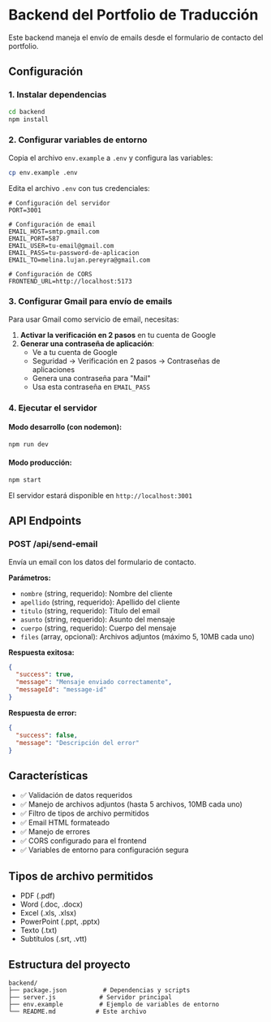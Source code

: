 # Backend del Portfolio de Traducción

Este backend maneja el envío de emails desde el formulario de contacto del portfolio.

## Configuración

### 1. Instalar dependencias

```bash
cd backend
npm install
```

### 2. Configurar variables de entorno

Copia el archivo `env.example` a `.env` y configura las variables:

```bash
cp env.example .env
```

Edita el archivo `.env` con tus credenciales:

```env
# Configuración del servidor
PORT=3001

# Configuración de email
EMAIL_HOST=smtp.gmail.com
EMAIL_PORT=587
EMAIL_USER=tu-email@gmail.com
EMAIL_PASS=tu-password-de-aplicacion
EMAIL_TO=melina.lujan.pereyra@gmail.com

# Configuración de CORS
FRONTEND_URL=http://localhost:5173
```

### 3. Configurar Gmail para envío de emails

Para usar Gmail como servicio de email, necesitas:

1. **Activar la verificación en 2 pasos** en tu cuenta de Google
2. **Generar una contraseña de aplicación**:
   - Ve a tu cuenta de Google
   - Seguridad → Verificación en 2 pasos → Contraseñas de aplicaciones
   - Genera una contraseña para "Mail"
   - Usa esta contraseña en `EMAIL_PASS`

### 4. Ejecutar el servidor

#### Modo desarrollo (con nodemon):
```bash
npm run dev
```

#### Modo producción:
```bash
npm start
```

El servidor estará disponible en `http://localhost:3001`

## API Endpoints

### POST /api/send-email

Envía un email con los datos del formulario de contacto.

**Parámetros:**
- `nombre` (string, requerido): Nombre del cliente
- `apellido` (string, requerido): Apellido del cliente
- `titulo` (string, requerido): Título del email
- `asunto` (string, requerido): Asunto del mensaje
- `cuerpo` (string, requerido): Cuerpo del mensaje
- `files` (array, opcional): Archivos adjuntos (máximo 5, 10MB cada uno)

**Respuesta exitosa:**
```json
{
  "success": true,
  "message": "Mensaje enviado correctamente",
  "messageId": "message-id"
}
```

**Respuesta de error:**
```json
{
  "success": false,
  "message": "Descripción del error"
}
```

## Características

- ✅ Validación de datos requeridos
- ✅ Manejo de archivos adjuntos (hasta 5 archivos, 10MB cada uno)
- ✅ Filtro de tipos de archivo permitidos
- ✅ Email HTML formateado
- ✅ Manejo de errores
- ✅ CORS configurado para el frontend
- ✅ Variables de entorno para configuración segura

## Tipos de archivo permitidos

- PDF (.pdf)
- Word (.doc, .docx)
- Excel (.xls, .xlsx)
- PowerPoint (.ppt, .pptx)
- Texto (.txt)
- Subtítulos (.srt, .vtt)

## Estructura del proyecto

```
backend/
├── package.json          # Dependencias y scripts
├── server.js            # Servidor principal
├── env.example          # Ejemplo de variables de entorno
└── README.md           # Este archivo
```
